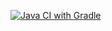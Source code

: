 [![Java CI with Gradle](https://github.com/Tor419/Rest/actions/workflows/gradle.yml/badge.svg)](https://github.com/Tor419/Rest/actions/workflows/gradle.yml)
